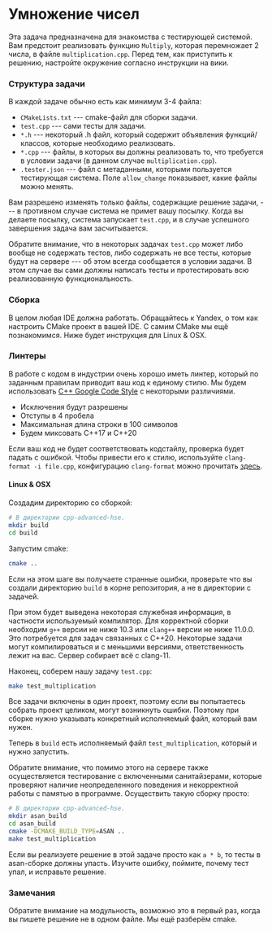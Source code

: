 # Умножение чисел

Эта задача предназначена для знакомства с тестирующей системой. Вам предстоит реализовать функцию `Multiply`, которая перемножает 2 числа, в файле `multiplication.cpp`. Перед тем, как приступить к решению, настройте окружение согласно инструкции на вики.

### Структура задачи

В каждой задаче обычно есть как минимум 3-4 файла:

* `CMakeLists.txt` --- cmake-файл для сборки задачи.
* `test.cpp` --- сами тесты для задачи.
* `*.h` --- некоторый .h файл, который содержит объявления функций/классов, которые необходимо реализовать.
* `*.cpp` --- файлы, в которых вы должны реализовать то, что требуется в условии задачи (в данном случае `multiplication.cpp`).
* `.tester.json` --- файл с метаданными, которыми пользуется тестирующая система. Поле `allow_change` показывает,
  какие файлы можно менять.

Вам разрешено изменять только файлы, содержащие решение задачи, --- в противном случае система не примет вашу посылку.
Когда вы делаете посылку, система запускает `test.cpp`, и в случае успешного завершения задача вам засчитывается.

Обратите внимание, что в некоторых задачах `test.cpp` может либо вообще не содержать тестов, либо содержать не все тесты, которые будут на сервере --- об этом всегда сообщается в условии задачи.
В этом случае вы сами должны написать тесты и протестировать всю реализованную функциональность.

### Сборка

В целом любая IDE должна работать. Обращайтесь к Yandex, о том как настроить CMake проект в вашей IDE. С самим CMake мы ещё познакомимся. Ниже будет инструкция для Linux & OSX.

### Линтеры

В работе с кодом в индустрии очень хорошо иметь линтер, который по заданным правилам приводит ваш код к единому стилю.
Мы будем использовать [C++ Google Code Style](https://google.github.io/styleguide/cppguide.html) с некоторыми различиями.

* Исключения будут разрешены
* Отступы в 4 пробела
* Максимальная длина строки в 100 символов
* Будем миксовать С++17 и C++20

Если ваш код не будет соответствовать кодстайлу, проверка будет падать с ошибкой. Чтобы привести его к стилю, используйте `clang-format -i file.cpp`, конфигурацию `clang-format` можно прочитать [здесь](../../.clang-format).

#### Linux & OSX

Создадим директорию со сборкой:
```sh
# В директории cpp-advanced-hse.
mkdir build
cd build
```

Запустим cmake:
```sh
cmake ..
```

Если на этом шаге вы получаете странные ошибки, проверьте что вы создали директорию `build` в корне репозитория, а не в директории с задачей.

При этом будет выведена некоторая служебная информация, в частности используемый компилятор. Для корректной сборки необходим `g++` версии не ниже 10.3 или `clang++` версии не ниже 11.0.0. Это потребуется для задач связанных с C++20. Некоторые задачи могут компилироваться и с меньшими версиями, ответственность лежит на вас. Сервер собирает всё с clang-11.

Наконец, соберем нашу задачу `test.cpp`:
```sh
make test_multiplication
```

Все задачи включены в один проект, поэтому если вы попытаетесь собрать проект целиком, могут возникнуть ошибки. Поэтому при сборке нужно указывать конкретный исполняемый файл, который вам нужен.

Теперь в `build` есть исполняемый файл `test_multiplication`, который и нужно запустить.

Обратите внимание, что помимо этого на сервере также осуществляется тестирование с включенными санитайзерами, которые проверяют наличие неопределенного поведения и некорректной работы с памятью в программе. 
Осуществить такую сборку просто:
```sh
# В директории cpp-advanced-hse.
mkdir asan_build
cd asan_build
cmake -DCMAKE_BUILD_TYPE=ASAN ..
make test_multiplication
```

Если вы реализуете решение в этой задаче просто как `a * b`, то тесты в asan-сборке должны упасть.
Изучите ошибку, поймите, почему тест упал, и исправьте решение.

### Замечания

Обратите внимание на модульность, возможно это в первый раз, когда вы пишете
решение не в одном файле. Мы ещё разберём cmake.
